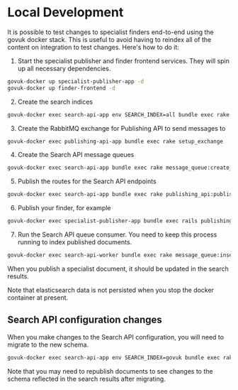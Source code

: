 # Local Development

It is possible to test changes to specialist finders end-to-end using the govuk docker stack. This is useful to avoid having to reindex all of the content on integration to test changes. Here's how to do it:

1. Start the specialist publisher and finder frontend services. They will spin up all necessary dependencies.

```bash
govuk-docker up specialist-publisher-app -d
govuk-docker up finder-frontend -d
```

2. Create the search indices

```bash
govuk-docker exec search-api-app env SEARCH_INDEX=all bundle exec rake search:create_all_indices
```

3. Create the RabbitMQ exchange for Publishing API to send messages to

```bash
govuk-docker exec publishing-api-app bundle exec rake setup_exchange
```

4. Create the Search API message queues

```bash
govuk-docker exec search-api-app bundle exec rake message_queue:create_queues
```

5. Publish the routes for the Search API endpoints

```bash
govuk-docker exec search-api-app bundle exec rake publishing_api:publish_special_routes
```

6. Publish your finder, for example

```bash
govuk-docker exec specialist-publisher-app bundle exec rails publishing_api:publish_finder\[ai_assurance_portfolio_techniques\] 
```

7. Run the Search API queue consumer. You need to keep this process running to index published documents.

```bash
govuk-docker exec search-api-worker bundle exec rake message_queue:insert_data_into_govuk
```

When you publish a specialist document, it should be updated in the search results.

Note that elasticsearch data is not persisted when you stop the docker container at present.

## Search API configuration changes

When you make changes to the Search API configuration, you will need to migrate to the new schema.

```bash
govuk-docker exec search-api-app env SEARCH_INDEX=govuk bundle exec rake search:migrate_schema
```

Note that you may need to republish documents to see changes to the schema reflected in the search results after migrating.